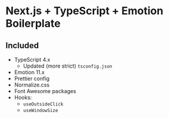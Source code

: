 # Next.js + TypeScript + Emotion Boilerplate

## Included

- TypeScript 4.x
  - Updated (more strict) `tsconfig.json`
- Emotion 11.x
- Prettier config
- Normalize.css
- Font Awesome packages
- Hooks:
  - `useOutsideClick`
  - `useWindowSize`
